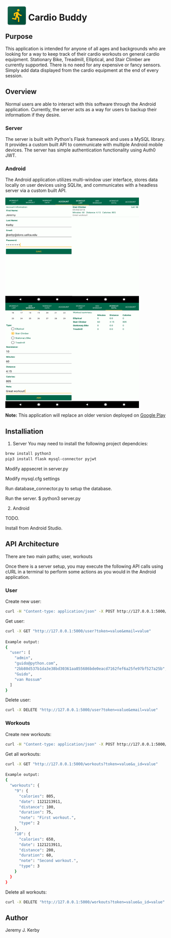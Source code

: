 <img align="left" src="/resources/logo.png" alt="logo"></img>
# Cardio Buddy

## Purpose
This application is intended for anyone of all ages and backgrounds who are looking for a way to keep track of their cardio workouts on general cardio equipment. Stationary Bike, Treadmill, Elliptical, and Stair Climber are currently supported. There is no need for any expensive or fancy sensors. Simply add data displayed from the cardio equipment at the end of every session.

## Overview
Normal users are able to interact with this software through the Android application. Currently, the server acts as a way for users to backup their informatiom if they desire.

### Server
The server is built with Python's Flask framework and uses a MySQL library. It provides a custom built API to communicate with multiple Android mobile devices. The server has simple authentication functionality using Auth0 JWT.

### Android
The Android application utilizes multi-window user interface, stores data locally on user devices using SQLite, and communicates with a headless server via a custom built API.

<img align="left" src="/resources/sample0.png" alt="Sample 0" height="330" width="210">
<img align="center" src="/resources/sample1.png" alt="Sample 1" height="330" width="210">
<img align="left" src="/resources/sample2.png" alt="Sample 2" height="330" width="210">
<img align="center" src="/resources/sample3.png" alt="Sample 3" height="330" width="210">

**Note:** This application will replace an older version deployed on [Google Play](https://play.google.com/store/apps/details?id=com.cardiobuddy)

## Installiation
1. Server
You may need to install the following project dependcies:
```bash
brew install python3
pip3 install flask mysql-connector pyjwt
```

Modify appsecret in server.py

Modify mysql.cfg settings

Run database_connector.py to setup the database.

Run the server. $ python3 server.py

2. Android

TODO.

Install from Android Studio.

## API Architecture
There are two main paths; user, workouts

Once there is a server setup, you may execute the following API calls using cURL in a terminal to perform some actions as you would in the Android application.

### User
Create new user:
```bash
curl -H "Content-type: application/json" -X POST http://127.0.0.1:5000/user?token=value -d '{"role": "value", "email": "value", "password": "value", "fname": "value", "lname": “value"}'
```
Get user:
```bash
curl -X GET "http://127.0.0.1:5000/user?token=value&email=value"

Example output:
{
  "user": [
    "admin", 
    "guido@python.com", 
    "2bb80d537b1da3e38bd30361aa855686bde0eacd7162fef6a25fe97bf527a25b", 
    "Guido", 
    "van Rossum"
  ]
}
```
Delete user:
```bash
curl -X DELETE "http://127.0.0.1:5000/user?token=value&email=value"
```

### Workouts
Create new workouts:
```bash
curl -H "Content-type: application/json" -X POST http://127.0.0.1:5000/workouts?token=value -d '[{"u_id": value, "date": value, "type": value, "duration": value, "calories": value, "distance": value, "notes": "value"}, {"u_id": value, "date": value, "type": value, "duration": value, "calories": value, "distance": value, "notes": "value"}]'
```
Get all workouts:
```bash
curl -X GET "http://127.0.0.1:5000/workouts?token=value&u_id=value"

Example output:
{
  "workouts": {
    "9": {
      "calories": 805,
      "date": 1121213911,
      "distance": 100,
      "duration": 75,
      "note": "First workout.",
      "type": 2
    },
    "10": {
      "calories": 650,
      "date": 1121213911,
      "distance": 200,
      "duration": 60,
      "note": "Second workout.",
      "type": 3
    }
  }
}
```
Delete all workouts:
```bash
curl -X DELETE "http://127.0.0.1:5000/workouts?token=value&u_id=value"
```

## Author
Jeremy J. Kerby
